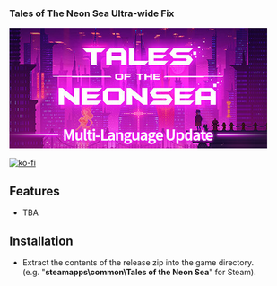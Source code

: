 ### Tales of The Neon Sea Ultra-wide Fix

![Game Logo](header.jpg)<br>

[![ko-fi](https://ko-fi.com/img/githubbutton_sm.svg)](https://ko-fi.com/F2F2DI3WA)<br>

## Features
- TBA

## Installation
- Extract the contents of the release zip into the game directory.<br />(e.g. "**steamapps\common\Tales of the Neon Sea**" for Steam).
